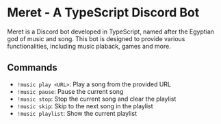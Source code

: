 # Meret - A TypeScript Discord Bot

Meret is a Discord bot developed in TypeScript, named after the Egyptian god of music and song. This bot is designed to provide various functionalities, including music plaback, games and more.

## Commands

- `!music play <URL>`: Play a song from the provided URL
- `!music pause`: Pause the current song
- `!music stop`: Stop the current song and clear the playlist
- `!music skip`: Skip to the next song in the playlist
- `!music playlist`: Show the current playlist